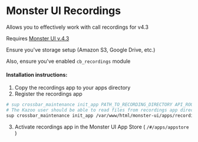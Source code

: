 # Monster UI Recordings

Allows you to effectively work with call recordings for v4.3

Requires [Monster UI v.4.3](https://github.com/2600hz/monster-ui)

Ensure you've storage setup (Amazon S3, Google Drive, etc.)

Also, ensure you've enabled `cb_recordings` module

#### Installation instructions:
1. Copy the recordings app to your apps directory
2. Register the recordings app
```bash
# sup crossbar_maintenance init_app PATH_TO_RECORDING_DIRECTORY API_ROOT
# The Kazoo user should be able to read files from recordings app directory
sup crossbar_maintenance init_app /var/www/html/monster-ui/apps/recordings https://site.com:8443/v2/
```
3. Activate recordings app in the Monster UI App Store ( `/#/apps/appstore` )